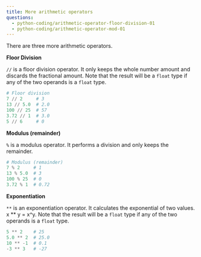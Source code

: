 ```yaml
---
title: More arithmetic operators
questions:
  - python-coding/arithmetic-operator-floor-division-01
  - python-coding/arithmetic-operator-mod-01
---
```


There are three more arithmetic operators.

**Floor Division**

`//` is a floor division operator. It only keeps the whole number amount and discards the fractional amount. Note that the result will be a `float` type if any of the two operands is a `float` type.

```python
# Floor division
7 // 2     # 3
13 // 5.0  # 2.0
100 // 25  # 57
3.72 // 1  # 3.0
5 // 6     # 0
```

**Modulus (remainder)**

`%` is a modulus operator. It performs a division and only keeps the remainder.

```python
# Modulus (remainder)
7 % 2     # 1
13 % 5.0  # 3
100 % 25  # 0
3.72 % 1  # 0.72
```

**Exponentiation**

`**` is an exponentiation operator. It calculates the exponential of two values. x \*\* y = x^y. Note that the result will be a `float` type if any of the two operands is a `float` type.

```python
5 ** 2    # 25
5.0 ** 2  # 25.0
10 ** -1  # 0.1
-3 ** 3   # -27
```

